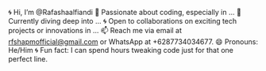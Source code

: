 🌀 Hi, I’m @Rafashaalfiandi
👀 Passionate about coding, especially in ...
🌱 Currently diving deep into ...
🌀 Open to collaborations on exciting tech projects or innovations in ...
📫 Reach me via email at rfshapmofficial@gmail.com or WhatsApp at +6287734034677.
😄 Pronouns: He/Him
🌀 Fun fact: I can spend hours tweaking code just for that one perfect line.
<!--- Rfshacodeid/Rfshacodeid is a ✨ special ✨ repository because its`README.md` 

(this file) appears on your GitHub profile. You can click the Preview link to take a look at your changes. --->
